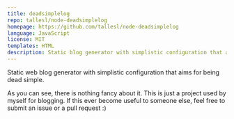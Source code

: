 ```yaml
---
title: deadsimplelog
repo: tallesl/node-deadsimplelog
homepage: https://github.com/tallesl/node-deadsimplelog
language: JavaScript
license: MIT
templates: HTML
description: Static blog generator with simplistic configuration that aims for being dead simple.
---
```


Static web blog generator with simplistic configuration that aims for being dead simple.

As you can see, there is nothing fancy about it. This is just a project used by myself for blogging. If this ever become useful to someone else, feel free to submit an issue or a pull request :)

